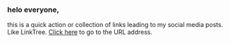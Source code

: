 ### helo everyone,
this is a quick action or collection of links leading to my social media posts. Like LinkTree.
[Click here](https://rahmatsubandi.github.io/) to go to the URL address.
